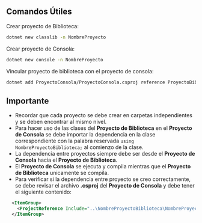 ## Comandos Útiles

Crear proyecto de Biblioteca:

```sh
dotnet new classlib -n NombreProyecto
```

Crear proyecto de Consola:

```sh
dotnet new console -n NombreProyecto
```

Vincular proyecto de biblioteca con el proyecto de consola:

```sh
dotnet add ProyectoConsola/ProyectoConsola.csproj reference ProyectoBiblioteca/ProyectoBiblioteca.csproj
```

## Importante

- Recordar que cada proyecto se debe crear en carpetas independientes y se deben encontrar al mismo nivel.
- Para hacer uso de las clases del **Proyecto de Biblioteca** en el **Proyecto de Consola** se debe importar la dependencia en la clase correspondiente con la palabra reservada `using NombreProyectoBiblioteca;` al comienzo de la clase.
- La dependencia entre proyectos siempre debe ser desde el **Proyecto de Consola** hacia el **Proyecto de Biblioteca**.
- El **Proyecto de Consola** se ejecuta  y compila mientras que el **Proyecto de Biblioteca** unicamente se compila.
- Para verificar si la dependencia entre proyecto se creo correctamente, se debe revisar el archivo **.csproj** del **Proyecto de Consola** y debe tener el siguiente contenido:
```xml
  <ItemGroup>
    <ProjectReference Include="..\NombreProyectoBiblioteca\NombreProyectoBiblioteca.csproj" />
  </ItemGroup>
```